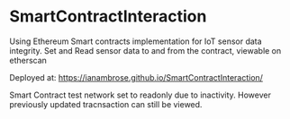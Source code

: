 # SmartContractInteraction

Using Ethereum Smart contracts implementation for IoT sensor data integrity.
Set and Read sensor data to and from the contract, viewable on etherscan

Deployed at: https://ianambrose.github.io/SmartContractInteraction/

Smart Contract test network set to readonly due to inactivity.
However previously updated tracnsaction can still be viewed. 
